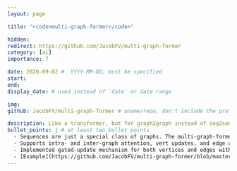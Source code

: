 ```yaml
---
layout: page

title: "<code>multi-graph-former</code>"

hidden:
redirect: https://github.com/JacobFV/multi-graph-former
category: [ai]
importance: 7

date: 2020-09-02 #  YYYY-MM-DD, must be specified
start:
end:
display_date: # used instead of `date` or date range

img:
github: JacobFV/multi-graph-former # uname/repo, don't include the prefix `https://github.com/`

description: Like a transformer, but for graph2graph instead of seq2seq
bullet_points: | # at least two bullet points
  - Sequences are just a special class of graphs. The multi-graph-former can process any kind of graph.
  - Supports intra- and inter-graph attention, vert updates, and edge updates with dynamic structure
  - Implemented gated-update mechanism for both vertices and edges with einsum-based operations
  - [Example](https://github.com/JacobFV/multi-graph-former/blob/master/multi_graph_former/modules/language_wm_graph_former_test2.py) applies multi-graph-former to  building a graph-structured hidden state for a recurrent neural network that encodes a sequence of words
---
```

